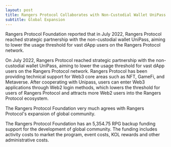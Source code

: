 ```yaml
---
layout: post
title: Rangers Protocol Collaborates with Non-Custodial Wallet UniPass
subtitle: Global Expansion
---
```


Rangers Protocol Foundation reported that in July 2022, Rangers Protocol reached strategic partnership with the non-custodial wallet UniPass, aiming to lower the usage threshold for vast dApp users on the Rangers Protocol network.

On July 2022, Rangers Protocol reached strategic partnership with the non-custodial wallet UniPass, aiming to lower the usage threshold for vast dApp users on the Rangers Protocol network. Rangers Protocol has been providing technical support for Web3 core areas such as NFT, GameFi, and Metaverse. After cooperating with Unipass, users can enter Web3 applications through Web2 login methods, which lowers the threshold for users of Rangers Protocol and attracts more Web2 users into the Rangers Protocol ecosystem.

The Rangers Protocol Foundation very much agrees with Rangers Protocol's expansion of global community.  

The Rangers Protocol Foundation has an 5,354.75 RPG backup funding support for the development of global community.  The funding includes activity costs to market the program, event costs, KOL rewards and other administrative costs. 
